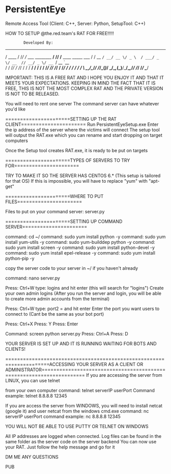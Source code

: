 # PersistentEye
Remote Access Tool (Client: C++, Server: Python, SetupTool: C++)

HOW TO SETUP @the.red.team's RAT FOR FREE!!!!! 


			Developed By: 

   ______  __  __                         __ __                     
  / ____ \/ /_/ /_  ___    ________  ____/ // /____  ____ _____ ___ 
 / / __ `/ __/ __ \/ _ \  / ___/ _ \/ __  // __/ _ \/ __ `/ __ `__ \
/ / /_/ / /_/ / / /  __/ / /  /  __/ /_/ // /_/  __/ /_/ / / / / / /
\ \__,_/\__/_/ /_/\___(_)_/   \___/\__,_(_)__/\___/\__,_/_/ /_/ /_/ 
 \____/                                                             


IMPORTANT:
THIS IS A FREE RAT AND I HOPE YOU ENJOY IT AND THAT IT MEETS YOUR EXPECTATIONS.
KEEPING IN MIND THE FACT THAT IT IS FREE, THIS IS NOT THE MOST COMPLEX RAT AND THE PRIVATE VERSION IS NOT TO BE RELEASED.

You will need to rent one server
The command server can have whatever you'd like

======================SETTING UP THE RAT CLIENT======================
Run PersistentEyeSetup.exe
Enter the ip address of the server where the victims will connect
The setup tool will output the RAT.exe which you can rename and start dropping on target computers

Once the Setup tool creates RAT.exe, it is ready to be put on targets


======================TYPES OF SERVERS TO TRY FOR======================

TRY TO MAKE IT SO THE SERVER HAS CENTOS 6.* (This setup is tailored for that OS)
If this is impossible, you will have to replace "yum" with "apt-get"

======================WHERE TO PUT FILES======================

Files to put on your command server: server.py

======================SETTING UP COMMAND SERVER======================

command: cd ~/
command: sudo yum install python -y
command: sudo yum install yum-utils -y
command: sudo yum-builddep python -y
command: sudo yum install screen -y
command: sudo yum install python-devel -y
command: sudo yum install epel-release -y
command: sudo yum install python-pip -y

copy the server code to your server in ~/ if you haven't already

command: nano server.py

Press: Ctrl+W
type: logins and hit enter (this will search for "logins")
Create your own admin logins (After you run the server and login, you will be able to create more admin accounts from the terminal)

Press: Ctrl+W
type: port2 = and hit enter
Enter the port you want users to connect to (Cant be the same as your bot port)

Press: Ctrl+X
Press: Y
Press: Enter

Command: screen python server.py
Press: Ctrl+A
Press: D

YOUR SERVER IS SET UP AND IT IS RUNNING WAITING FOR BOTS AND CLIENTS!

=====================================================================ACCESSING YOUR SERVER AS A CLIENT OR ADMINISTRATOR=====================================================================
If you are accessing the server from LINUX, you can use telnet

from your own computer
command: telnet serverIP userPort
Command example: telnet 8.8.8.8 12345

If you are access the server from WINDOWS, you will need to install netcat (google it) and user netcat
from the windows cmd.exe
command: nc serverIP userPort
command example: nc 8.8.8.8 12345

YOU WILL NOT BE ABLE TO USE PUTTY OR TELNET ON WINDOWS

All IP addresses are logged when connected. Log files can be found in the same folder as the server code on the server backend
You can now use your RAT. Just follow the help message and go for it

DM ME ANY QUESTIONS

PUB

